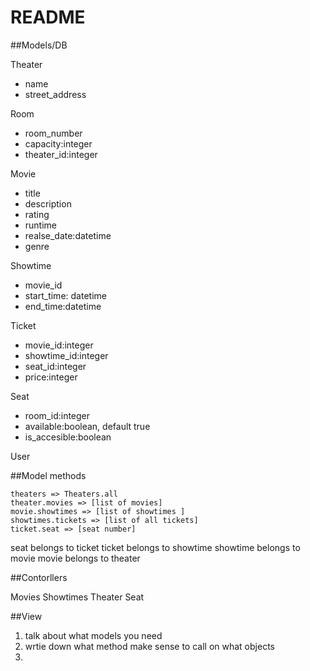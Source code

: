 # README

##Models/DB

Theater
- name
- street_address

Room 
- room_number
- capacity:integer 
- theater_id:integer

Movie
- title
- description
- rating
- runtime
- realse_date:datetime
- genre

Showtime
- movie_id
- start_time: datetime
- end_time:datetime

Ticket
- movie_id:integer
- showtime_id:integer
- seat_id:integer
- price:integer

Seat
- room_id:integer
- available:boolean, default true
- is_accesible:boolean 

User



##Model methods
```
theaters => Theaters.all
theater.movies => [list of movies]
movie.showtimes => [list of showtimes ]
showtimes.tickets => [list of all tickets]
ticket.seat => [seat number]
```

seat belongs to ticket
ticket belongs to showtime
showtime belongs to movie
movie belongs to theater

##Contorllers

Movies
Showtimes
Theater
Seat


##View


1. talk about what models you need 
2. wrtie down what method make sense to call on what objects
3. 



